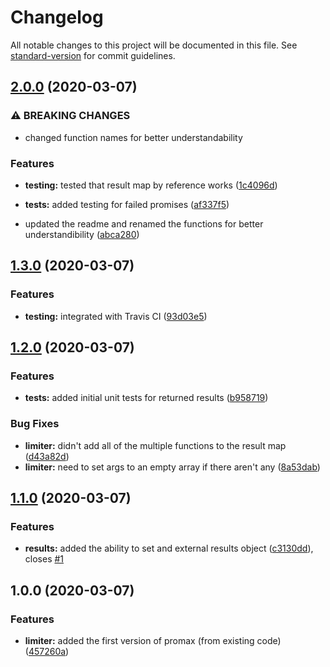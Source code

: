 # Changelog

All notable changes to this project will be documented in this file. See [standard-version](https://github.com/conventional-changelog/standard-version) for commit guidelines.

## [2.0.0](https://github.com/entrostat/promax/compare/v1.3.0...v2.0.0) (2020-03-07)


### ⚠ BREAKING CHANGES

* changed function names for better understandability

### Features

* **testing:** tested that result map by reference works ([1c4096d](https://github.com/entrostat/promax/commit/1c4096d4b0b85c937eb51bc39c8c198404d1113f))
* **tests:** added testing for failed promises ([af337f5](https://github.com/entrostat/promax/commit/af337f584e4c5fb9240a92c4bbc695a188bba2e1))


* updated the readme and renamed the functions for better understandibility ([abca280](https://github.com/entrostat/promax/commit/abca2801da9b0556d9db06204f2a5e85206f20ef))

## [1.3.0](https://github.com/entrostat/promax/compare/v1.2.0...v1.3.0) (2020-03-07)


### Features

* **testing:** integrated with Travis CI ([93d03e5](https://github.com/entrostat/promax/commit/93d03e55bf7d01b93cfb6fa0565b981567c56ed5))

## [1.2.0](https://github.com/entrostat/promax/compare/v1.1.0...v1.2.0) (2020-03-07)


### Features

* **tests:** added initial unit tests for returned results ([b958719](https://github.com/entrostat/promax/commit/b958719d8e4c658b056c8f0343cf7c74cafa9b39))


### Bug Fixes

* **limiter:** didn't add all of the multiple functions to the result map ([d43a82d](https://github.com/entrostat/promax/commit/d43a82d92b77a52a484438b6aa8983a862057298))
* **limiter:** need to set args to an empty array if there aren't any ([8a53dab](https://github.com/entrostat/promax/commit/8a53dab453cf959d656cd70514dd083ebe990f29))

## [1.1.0](https://github.com/entrostat/promax/compare/v1.0.0...v1.1.0) (2020-03-07)


### Features

* **results:** added the ability to set and external results object ([c3130dd](https://github.com/entrostat/promax/commit/c3130dd62d3b613d939ecca2a68fb070a491a258)), closes [#1](https://github.com/entrostat/promax/issues/1)

## 1.0.0 (2020-03-07)


### Features

* **limiter:** added the first version of promax (from existing code) ([457260a](https://github.com/entrostat/promax/commit/457260a9ba4a89a69f23c2275f7411b1f4f241aa))
